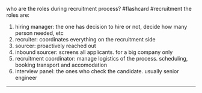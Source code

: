 who are the roles during recruitment process? #flashcard #recruitment
the roles are:

1. hiring manager: the one has decision to hire or not, decide how many person needed, etc
2. recruiter: coordinates everything on the recruitment side
3. sourcer: proactively reached out
4. inbound sourcer: screens all applicants. for a big company only
5. recruitment coordinator: manage logistics of the process. scheduling, booking transport and accomodation
6. interview panel: the ones who check the candidate. usually senior engineer

---
